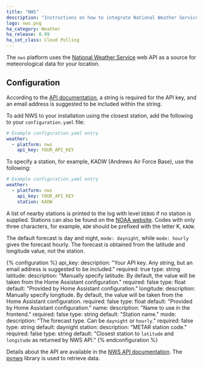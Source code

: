 ```yaml
---
title: "NWS"
description: "Instructions on how to integrate National Weather Service data within Home Assistant."
logo: nws.png
ha_category: Weather
ha_release: 0.99
ha_iot_class: Cloud Polling
---
```


The `nws` platform uses the [National Weather Service](https://www.weather.gov) web API as a source for meteorological data for your location.

## Configuration

According to the [API documentation](https://www.weather.gov/documentation/services-web-api/), a string is required for the API key, and an email address is suggested to be included within the string.

To add NWS to your installation using the closest station, add the following to your `configuration.yaml` file:

```yaml
# Example configuration.yaml entry
weather:
  - platform: nws
    api_key: YOUR_API_KEY
```

To specify a station, for example, KADW (Andrews Air Force Base), use the following:

```yaml
# Example configuration.yaml entry
weather:
  - platform: nws
    api_key: YOUR_API_KEY
    station: KADW
```

A list of nearby stations is printed to the log with level `DEBUG` if no station is supplied. Stations can also be found on the [NOAA website](https://www.cnrfc.noaa.gov/metar.php). Codes with only three characters, for example, `ADW` should be prefixed with the letter K, `KADW`.

The default forecast is day and night, `mode: daynight`, while `mode: hourly` gives the forecast hourly.  The forecast is obtained from the latitude and longitude value, not the station.

{% configuration %}
api_key:
  description: "Your API key. Any string, but an email address is suggested to be included."
  required: true
  type: string
latitude:
  description: "Manually specify latitude. By default, the value will be taken from the Home Assistant configuration."
  required: false
  type: float
  default: "Provided by Home Assistant configuration."
longitude:
  description: Manually specify longitude. By default, the value will be taken from the Home Assistant configuration.
  required: false
  type: float
  default: "Provided by Home Assistant configuration."
name:
  description: "Name to use in the frontend."
  required: false
  type: string
  default: "Station name."
mode:
  description: "The forecast type. Can be `daynight` or `hourly`."
  required: false
  type: string
  default: daynight
station:
  description: "METAR station code."
  required: false
  type: string
  default: "Closest station to `latitude` and `longitude` as returned by NWS API."
{% endconfiguration %}

Details about the API are available in the [NWS API documentation](https://www.weather.gov/documentation/services-web-api). The [pynws](https://github.com/MatthewFlamm/pynws) library is used to retrieve data.
